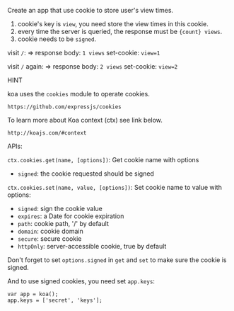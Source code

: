 Create an app that use cookie to store user's view times.

1. cookie's key is `view`, you need store the view times in this cookie.
2. every time the server is queried, the response must be `{count} views`.
3. cookie needs to be `signed`.

visit `/`:
=>
response body: `1 views`
set-cookie: `view=1`

visit `/` again:
=>
response body: `2 views`
set-cookie: `view=2`

HINT

koa uses the `cookies` module to operate cookies.

```
https://github.com/expressjs/cookies
```
To learn more about Koa context (ctx) see link below.

```
http://koajs.com/#context
```

APIs:

`ctx.cookies.get(name, [options])`: Get cookie name with options
  - `signed`: the cookie requested should be signed

`ctx.cookies.set(name, value, [options])`: Set cookie name to value with options:

  - `signed`: sign the cookie value
  - `expires`: a Date for cookie expiration
  - `path`: cookie path, '/' by default
  - `domain`: cookie domain
  - `secure`: secure cookie
  - `httpOnly`: server-accessible cookie, true by default

Don't forget to set `options.signed` in `get` and `set` to make sure the cookie is signed.

And to use signed cookies, you need set `app.keys`:

```
var app = koa();
app.keys = ['secret', 'keys'];
```
